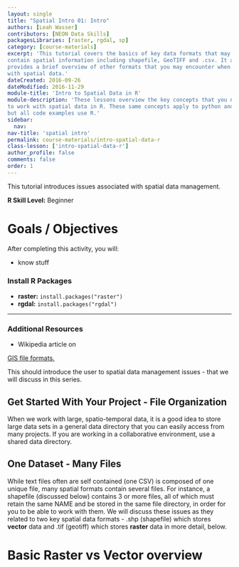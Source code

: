 ```yaml
---
layout: single
title: "Spatial Intro 01: Intro"
authors: [Leah Wasser]
contributors: [NEON Data Skills]
packagesLibraries: [raster, rgdal, sp]
category: [course-materials]
excerpt: 'This tutorial covers the basics of key data formats that may
contain spatial information including shapefile, GeoTIFF and .csv. It also
provides a brief overview of other formats that you may encounter when working
with spatial data.'
dateCreated: 2016-09-26
dateModified: 2016-11-29
module-title: 'Intro to Spatial Data in R'
module-description: 'These lessons overview the key concepts that you need to understand
to work with spatial data in R. These same concepts apply to python and other languages
but all code examples use R.'
sidebar:
  nav:
nav-title: 'spatial intro'
permalink: course-materials/intro-spatial-data-r
class-lesson: ['intro-spatial-data-r']
author_profile: false
comments: false
order: 1
---
```



This tutorial introduces issues associated with spatial data management.

**R Skill Level:** Beginner

<div class="notice--success" markdown="1">

# Goals / Objectives

After completing this activity, you will:

* know stuff

### Install R Packages

* **raster:** `install.packages("raster")`
* **rgdal:** `install.packages("rgdal")`


****

### Additional Resources

* Wikipedia article on
<a href="https://en.wikipedia.org/wiki/GIS_file_formats" target="_blank">
GIS file formats.</a>

</div>

This should introduce the user to spatial data management issues - that we
will discuss in this series.

## Get Started With Your Project -  File Organization

When we work with large, spatio-temporal data, it is a good idea to store large
data sets in a general data directory that you can easily access from many
projects. If you are working in a collaborative
environment, use a shared data directory.

## One Dataset - Many Files

While text files often are self contained (one CSV) is composed of one unique file,
many spatial formats contain several files. For instance, a shapefile (discussed
below) contains 3 or more files, all of which must retain the same NAME and be
stored in the same file directory, in order for you to be able to work with them.
We will discuss these issues as they related to two key spatial data formats -
.shp (shapefile) which stores **vector** data and .tif (geotiff) which stores
**raster** data in more detail, below.


# Basic Raster vs Vector overview
